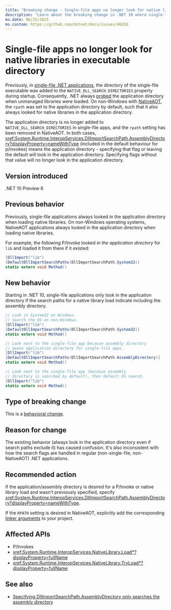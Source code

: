 ```yaml
---
title: "Breaking change - Single-file apps no longer look for native libraries in executable directory"
description: "Learn about the breaking change in .NET 10 where single-file apps no longer look for native libraries in the executable directory."
ms.date: 06/25/2025
ms.custom: https://github.com/dotnet/docs/issues/46356
---
```


# Single-file apps no longer look for native libraries in executable directory

Previously, in [single-file .NET applications](../../../deploying/single-file/overview.md), the directory of the single-file executable was added to the `NATIVE_DLL_SEARCH_DIRECTORIES` property during startup. Consequently, .NET always [probed](../../../dependency-loading/default-probing.md#unmanaged-native-library-probing) the application directory when unmanaged libraries were loaded. On non-Windows with [NativeAOT](../../../deploying/native-aot/index.md), the `rpath` was set to the application directory by default, such that it also always looked for native libraries in the application directory.

The application directory is no longer added to `NATIVE_DLL_SEARCH_DIRECTORIES` in single-file apps, and the `rpath` setting has been removed in NativeAOT. In both cases, <xref:System.Runtime.InteropServices.DllImportSearchPath.AssemblyDirectory?displayProperty=nameWithType> (included in the default behaviour for p/invokes) means the application directory - specifying that flag or leaving the default will look in the application directory. Specifying flags without that value will no longer look in the application directory.

## Version introduced

.NET 10 Preview 6

## Previous behavior

Previously, single-file applications always looked in the application directory when loading native libraries. On non-Windows operating systems, NativeAOT applications always looked in the application directory when loading native libraries.

For example, the following P/Invoke looked *in the application directory* for `lib` and loaded it from there if it existed:

```csharp
[DllImport("lib")
[DefaultDllImportSearchPaths(DllImportSearchPath.System32)]
static extern void Method()
```

## New behavior

Starting in .NET 10, single-file applications only look in the application directory if the search paths for a native library load indicate including the assembly directory.

```csharp
// Look in System32 on Windows.
// Search the OS on non-Windows.
[DllImport("lib")
[DefaultDllImportSearchPaths(DllImportSearchPath.System32)]
static extern void Method()

// Look next to the single-file app because assembly directory
// means application directory for single-file apps.
[DllImport("lib")
[DefaultDllImportSearchPaths(DllImportSearchPath.AssemblyDirectory)]
static extern void Method()

// Look next to the single-file app (because assembly
// directory is searched by default), then default OS search.
[DllImport("lib")
static extern void Method()
```

## Type of breaking change

This is a [behavioral change](../../categories.md#behavioral-change).

## Reason for change

The existing behavior (always look in the application directory even if search paths exclude it) has caused confusion. It's also inconsistent with how the search flags are handled in regular (non-single-file, non-NativeAOT) .NET applications.

## Recommended action

If the application/assembly directory is desired for a P/Invoke or native library load and wasn't previously specified, specify <xref:System.Runtime.InteropServices.DllImportSearchPath.AssemblyDirectory?displayProperty=nameWithType>.

If the `RPATH` setting is desired in NativeAOT, explicitly add the corresponding [linker arguments](../../../deploying/native-aot/interop.md#linking) to your project.

## Affected APIs

- P/Invokes
- <xref:System.Runtime.InteropServices.NativeLibrary.Load*?displayProperty=fullName>
- <xref:System.Runtime.InteropServices.NativeLibrary.TryLoad*?displayProperty=fullName>

## See also

- [Specifying DllImportSearchPath.AssemblyDirectory only searches the assembly directory](search-assembly-directory.md)
